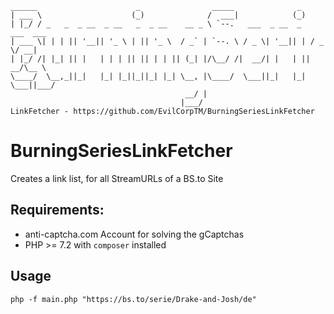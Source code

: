 ```
______                      _                _____              _
| ___ \                    (_)              /  ___|            (_)
| |_/ / _   _  _ __  _ __   _  _ __    __ _ \ `--.   ___  _ __  _   ___  ___
| ___ \| | | || '__|| '_ \ | || '_ \  / _` | `--. \ / _ \| '__|| | / _ \/ __|
| |_/ /| |_| || |   | | | || || | | || (_| |/\__/ /|  __/| |   | ||  __/\__ \
\____/  \__,_||_|   |_| |_||_||_| |_| \__, |\____/  \___||_|   |_| \___||___/
                                       __/ |
                                      |___/
LinkFetcher - https://github.com/EvilCorpTM/BurningSeriesLinkFetcher
```

# BurningSeriesLinkFetcher
Creates a link list, for all StreamURLs of a BS.to Site

## Requirements:
* anti-captcha.com Account for solving the gCaptchas
* PHP >= 7.2 with `composer` installed

## Usage
`php -f main.php "https://bs.to/serie/Drake-and-Josh/de"`
